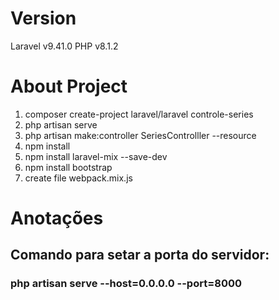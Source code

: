 # Version
Laravel v9.41.0
PHP v8.1.2

# About Project
1. composer create-project laravel/laravel controle-series
2. php artisan serve
3. php artisan make:controller SeriesControlller --resource
4. npm install
5. npm install laravel-mix --save-dev
6. npm install bootstrap
7. create file webpack.mix.js


# Anotações
## Comando para setar a porta do servidor:
### php artisan serve --host=0.0.0.0 --port=8000


 

